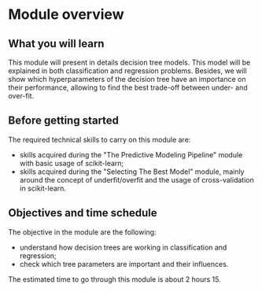 # Module overview

## What you will learn

<!-- Give in plain English what the module is about -->

This module will present in details decision tree models. This model will be
explained in both classification and regression problems. Besides, we will
show which hyperparameters of the decision tree have an importance on their
performance, allowing to find the best trade-off between under- and over-fit.

## Before getting started

<!-- Give the required skills for the module -->

The required technical skills to carry on this module are:

- skills acquired during the "The Predictive Modeling Pipeline" module with
  basic usage of scikit-learn;
- skills acquired during the "Selecting The Best Model" module, mainly around
  the concept of underfit/overfit and the usage of cross-validation in
  scikit-learn.

<!-- Point to resources to learning these skills -->

## Objectives and time schedule

<!-- Give the learning objectives -->

The objective in the module are the following:

- understand how decision trees are working in classification and regression;
- check which tree parameters are important and their influences.

<!-- Give the investment in time -->

The estimated time to go through this module is about 2 hours 15.
